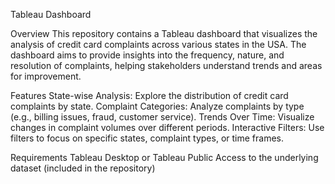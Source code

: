 Tableau Dashboard

Overview This repository contains a Tableau dashboard that visualizes the analysis of credit card complaints across various states in the USA. The dashboard aims to provide insights into the frequency, nature, and resolution of complaints, helping stakeholders understand trends and areas for improvement.

Features State-wise Analysis: Explore the distribution of credit card complaints by state. Complaint Categories: Analyze complaints by type (e.g., billing issues, fraud, customer service). Trends Over Time: Visualize changes in complaint volumes over different periods. Interactive Filters: Use filters to focus on specific states, complaint types, or time frames.

Requirements Tableau Desktop or Tableau Public Access to the underlying dataset (included in the repository)
